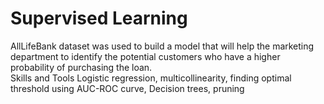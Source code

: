 # Supervised Learning
AllLifeBank dataset was used to build a model that will help the marketing department to identify the potential customers who have a higher probability of purchasing the loan.  
Skills and Tools  Logistic regression, multicollinearity, finding optimal threshold using AUC-ROC curve, Decision trees, pruning
